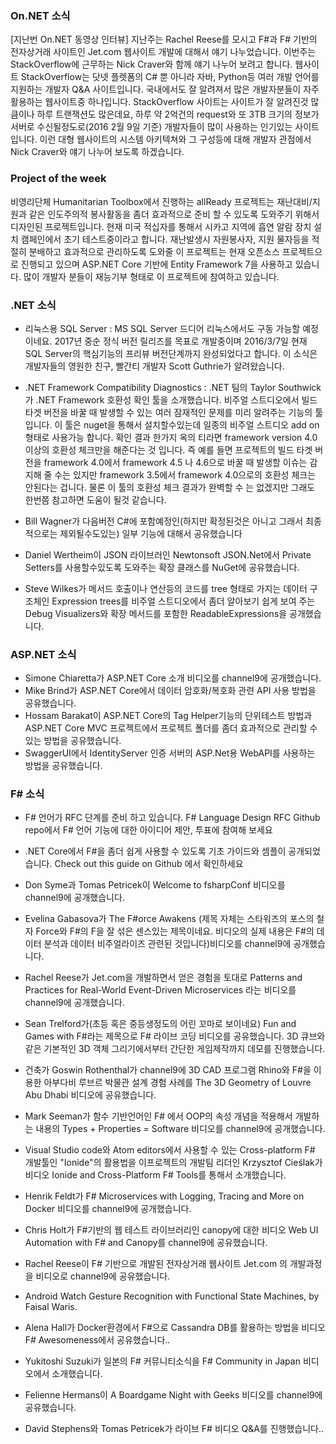 ### On.NET 소식
[지난번 On.NET 동영상 인터뷰] 지난주는 Rachel Reese를 모시고 F#과 F# 기반의 전자상거래 사이트인 Jet.com 웹사이트 개발에 대해서 얘기 나누었습니다. 이번주는 StackOverflow에 근무하는 Nick Craver와 함께 얘기 나누어 보려고 합니다. 웹사이트 StackOverflow는 닷넷 플렛폼의 C# 뿐 아니라 자바, Python등 여러 개발 언어를 지원하는 개발자 Q&A 사이트입니다. 국내에서도 잘 알려져서 많은 개발자분들이 자주 활용하는 웹사이트중 하나입니다. StackOverflow 사이트는 사이트가 잘 알려진것 많큼이나 하루 트랜잭션도 많은데요, 하루 약 2억건의 request와 또 3TB 크기의 정보가 서버로 수신될정도로(2016 2월 9일 기준) 개발자들이 많이 사용하는 인기있는 사이트 입니다. 이런 대형 웹사이트의 시스템 아키텍쳐와 그 구성등에 대해 개발자 관점에서 Nick Craver와 얘기 나누어 보도록 하겠습니다.

### Project of the week
비영리단체 Humanitarian Toolbox에서 진행하는 allReady 프로젝트는 재난대비/지원과 같은 인도주의적 봉사활동을 좀더 효과적으로  준비 할 수 있도록 도와주기 위해서 디자인된 프로젝트입니다. 현재 미국 적십자를 통해서 시카고 지역에 흡연 알람 장치 설치 캠페인에서 초기 테스트중이라고 합니다. 재난발생시 자원봉사자, 지원 물자등을 적절히 분배하고 효과적으로 관리하도록 도와줄 이 프로젝트는 현재 오픈소스 프로젝트으로 진행되고 있으며 ASP.NET Core 기반에 Entity Framework 7을 사용하고 있습니다. 많이 개발자 분들이 재능기부 형태로 이 프로젝트에 참여하고 있습니다.

### .NET 소식
*  리눅스용 SQL Server :  MS SQL Server 드디어 리눅스에서도 구동 가능할 예정이네요. 2017년 중순 정식 버전 릴리즈를 목표로 개발중이며 2016/3/7일 현재 SQL Server의 핵심기능의 프리뷰 버전단계까지 완성되었다고 합니다. 이 소식은 개발자들의 영원한 친구, 빨간티 개발자 Scott Guthrie가 알려왔습니다.

* .NET Framework Compatibility Diagnostics : .NET 팀의 Taylor Southwick가 .NET Framework 호환성 확인 툴을 소개했습니다. 비주얼 스트디오에서 빌드 타겟 버전을 바꿀 때 발생할 수 있는 여러 잠재적인 문제를 미리 알려주는 기능의 툴입니다. 이 툴은 nuget을 통해서 설치할수있는데 일종의 비주얼 스트디오 add on 형태로 사용가능 합니다. 확인 결과 한가지 옥의 티라면  framework version 4.0 이상의  호환성 체크만을 해준다는 것 입니다. 즉 예를 들면 프로젝트의 빌드 타겟 버전을 framework 4.0에서 framework 4.5 나 4.6으로 바꿀 때 발생할 이슈는 감지해 줄 수는 있지만 framework 3.5에서 framework 4.0으로의 호환성 체크는 안된다는 겁니다. 물론 이 툴의 호환성 체크 결과가 완벽할 수 는 없겠지만 그래도 한번쯤 참고하면 도움이 될것 같습니다.

* Bill Wagner가 다음버전 C#에 포함예정인(하지만 확정된것은 아니고 그래서 최종적으로는 제외될수도있는) 일부 기능에 대해서 공유했습니다 

* Daniel Wertheim이 JSON 라이브러인 Newtonsoft JSON.Net에서 Private Setters를 사용할수있도록 도와주는 확장 클래스를  NuGet에 공유했습니다.

* Steve Wilkes가 메서드 호출이나 연산등의 코드를 tree 형태로 가지는 데이터 구조체인 Expression trees를 비주얼 스트디오에서 좀더 알아보기 쉽게 보여 주는 Debug Visualizers와 확장 메서드를 포함한 ReadableExpressions을 공개했습니다.

### ASP.NET 소식
* Simone Chiaretta가 ASP.NET Core 소개 비디오를 channel9에 공개했습니다. 
* Mike Brind가 ASP.NET Core에서 데이터 암호화/복호화 관련  API 사용 방법을 공유했습니다.
* Hossam Barakat이 ASP.NET Core의 Tag Helper기능의 단위테스트 방법과 ASP.NET Core MVC 프로젝트에서 프로젝트 폴더를 좀더 효과적으로 관리할 수 있는 방법을 공유했습니다.
*  SwaggerUI에서 IdentityServer 인증 서버의 ASP.Net용 WebAPI를 사용하는 방법을 공유했습니다.

### F# 소식
* F# 언어가 RFC 단계를 준비 하고 있습니다. F# Language Design RFC Github repo에서 F# 언어 기능에 대한 아이디어 제안, 투표에 참여해 보세요

* .NET Core에서 F#을 좀더 쉽게 사용할 수 있도록 기초 가이드와 셈플이 공개되었습니다. Check out this guide on Github 에서 확인하세요

* Don Syme과 Tomas Petricek이 Welcome to fsharpConf 비디오를 channel9에 공개했습니다.

*  Evelina Gabasova가 The F#orce Awakens (제목 자체는 스타워즈의 포스의 철자 Force와 F#의 F을 잘 섞은 센스있는 제목이네요. 비디오의 실제 내용은 F#의 데이터 분석과 데이터 비주얼라이즈 관련된 것입니다)비디오를 channel9에 공개했습니다.

* Rachel Reese가 Jet.com을 개발하면서 얻은 경험을 토대로  Patterns and Practices for Real-World Event-Driven Microservices 라는 비디오를 channel9에 공개했습니다.

* Sean Trelford가(초등 혹은 중등생정도의 어린 꼬마로 보이네요) Fun and Games with F#라는 제목으로 F# 라이브 코딩 비디오를 공유했습니다. 3D 큐브와 같은 기본적인 3D 객체 그리기에서부터 간단한 게임제작까지 데모를 진행했습니다.  

*  건축가 Goswin Rothenthal가 channel9에 3D CAD 프로그램 Rhino와  F#을 이용한 아부다비 루브르 박물관 설계 경험 사례를 The 3D Geometry of Louvre Abu Dhabi 비디오에 공유했습니다.

* Mark Seeman가 함수 기반언어인 F# 에서 OOP의 속성 개념을 적용해서 개발하는 내용의  Types + Properties = Software 비디오를 channel9에 공개했습니다. 
* Visual Studio code와 Atom editors에서 사용할 수 있는 Cross-platform F# 개발툴인 "Ionide"의 활용법을 이프로젝트의 개발팀 리더인 Krzysztof Cieślak가 비디오 Ionide and Cross-Platform F# Tools를 통해서 소개했습니다.

* Henrik Feldt가 F# Microservices with Logging, Tracing and More on Docker 비디오를 channel9에 공개했습니다.

* Chris Holt가 F#기반의 웹 테스트 라이브러리인 canopy에 대한 비디오 Web UI Automation with F# and Canopy를 channel9에 공유했습니다.

* Rachel Reese이  F# 기반으로 개발된 전자상거래 웹사이트 Jet.com 의 개발과정을 비디오로 channel9에 공유했습니다.

* Android Watch Gesture Recognition with Functional State Machines, by Faisal Waris.

* Alena Hall가 Docker환경에서 F#으로 Cassandra DB를 활용하는 방법을 비디오 F# Awesomeness에서 공유했습니다..

* Yukitoshi Suzuki가 일본의 F# 커뮤니티소식을 F# Community in Japan 비디오에서 소개했습니다.

* Felienne Hermans이 A Boardgame Night with Geeks 비디오를 channel9에 공유했습니다.


* David Stephens와 Tomas Petricek가 라이브 F# 비디오 Q&A를 진행했습니다..
